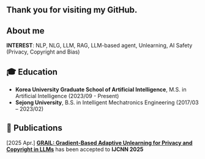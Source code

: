 ## Thank you for visiting my GitHub.

## About me
**INTEREST**: NLP, NLG, LLM, RAG, LLM-based agent, Unlearning, AI Safety (Privacy, Copyright and Bias)

## 🎓 Education
- **Korea University Graduate School of Artificial Intelligence**, M.S. in Artificial Intelligence (2023/09 - Present)
- **Sejong University**, B.S. in Intelligent Mechatronics Engineering (2017/03 – 2023/02)

## 📑 Publications
[2025 Apr.] **[GRAIL: Gradient-Based Adaptive Unlearning for Privacy and Copyright in LLMs](https://arxiv.org/abs/2504.12681)** has been accepted to **IJCNN 2025**

<!--
**piso7/piso7** is a ✨ _special_ ✨ repository because its `README.md` (this file) appears on your GitHub profile.

Here are some ideas to get you started:

- 🔭 I’m currently working on ...
- 🌱 I’m currently learning ...
- 👯 I’m looking to collaborate on ...
- 🤔 I’m looking for help with ...
- 💬 Ask me about ...
- 📫 How to reach me: ...
- 😄 Pronouns: ...
- ⚡ Fun fact: ...


<div align=center><h2>📚 STACKS</h2></div>

<img src="https://img.shields.io/badge/python-3776AB?style=for-the-badge&logo=python&logoColor=white"> <img src="https://img.shields.io/badge/Java-007396?style=for-the-badge&logo=Java&logoColor=white"> <img src="https://img.shields.io/badge/C-A8B9CC?style=for-the-badge&logo=C&logoColor=white"> 

<img src="https://img.shields.io/badge/pytorch-EE4C2C?style=for-the-badge&logo=pytorch&logoColor=white"> <img src="https://img.shields.io/badge/Kaggle-20BEFF?style=for-the-badge&logo=Kaggle&logoColor=white">

<img src="https://img.shields.io/badge/html5-E34F26?style=for-the-badge&logo=html5&logoColor=white">  <img src="https://img.shields.io/badge/css-1572B6?style=for-the-badge&logo=css3&logoColor=white"> 
<!--
<img src="https://img.shields.io/badge/vue.js-4FC08D?style=for-the-badge&logo=vue.js&logoColor=white"> 

-->
